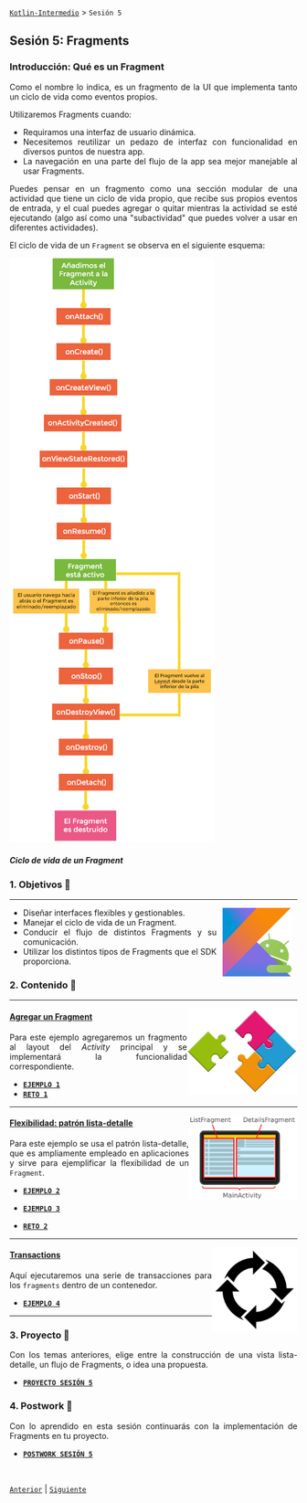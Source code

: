 [`Kotlin-Intermedio`](../Readme.md) > `Sesión 5`


## Sesión 5: Fragments

<div style="text-align: justify;">
  
  
  
### Introducción: Qué es un Fragment 



Como el nombre lo indica, es un fragmento de la UI que implementa tanto un ciclo de vida como eventos propios. 
  
Utilizaremos Fragments cuando:
- Requiramos una interfaz de usuario dinámica. 
- Necesitemos reutilizar un pedazo de interfaz con funcionalidad en diversos puntos de nuestra app.
- La navegación en una parte del flujo de la app sea mejor manejable al usar Fragments.

Puedes pensar en un fragmento como una sección modular de una actividad que tiene un ciclo de vida propio, que recibe sus propios eventos de entrada, y el cual puedes agregar o quitar mientras la actividad se esté ejecutando (algo así como una "subactividad" que puedes volver a usar en diferentes actividades). 
  
El ciclo de vida de un `Fragment` se observa en el siguiente esquema:


<img src="images/fragment-cycle.png">
<h5>Ciclo de vida de un Fragment</h5>

### 1. Objetivos :dart: 

---

<img src="../images/android-kotlin.png" align="right" height="120" hspace="10">

- Diseñar interfaces flexibles y gestionables.
- Manejar el ciclo de vida de un Fragment.
- Conducir el flujo de distintos Fragments y su comunicación.
- Utilizar los distintos tipos de Fragments que el SDK proporciona.


### 2. Contenido :blue_book:

---

<img src="images/fragments.jpg" align="right" height="150"> 

#### <ins>Agregar un Fragment</ins>

Para este ejemplo agregaremos un fragmento al layout del _Activity_ principal y se implementará la funcionalidad correspondiente.

- [**`EJEMPLO 1`**](Ejemplo-01/Readme.md)
- [**`RETO 1`**](Reto-01/Readme.md)

---

<img src="images/list-detail.png" align="right" height="150"> 

#### <ins>Flexibilidad: patrón lista-detalle</ins>

Para este ejemplo se usa el patrón lista-detalle, que es ampliamente empleado en aplicaciones y sirve para ejemplificar la flexibilidad de un `Fragment`.

- [**`EJEMPLO 2`**](Ejemplo-02/Readme.md)

- [**`EJEMPLO 3`**](Ejemplo-03/Readme.md)

- [**`RETO 2`**](Reto-02/Readme.md)

---

<img src="images/flow.png" align="right" height="150"> 

#### <ins>Transactions</ins>

Aquí ejecutaremos una serie de transacciones para los `fragments` dentro de un contenedor.

- [**`EJEMPLO 4`**](Ejemplo-04/Readme.md)

---


### 3. Proyecto :hammer:

Con los temas anteriores, elige entre la construcción de una vista lista-detalle, un flujo de Fragments, o idea una propuesta.

- [**`PROYECTO SESIÓN 5`**](Proyecto/Readme.md)

### 4. Postwork :memo:

Con lo aprendido en esta sesión continuarás con la implementación de Fragments en tu proyecto.

- [**`POSTWORK SESIÓN 5`**](Postwork/Readme.md)

<br/>

[`Anterior`](../Sesion-04/Readme.md) | [`Siguiente`](../Sesion-06/Readme.md)      

</div>

